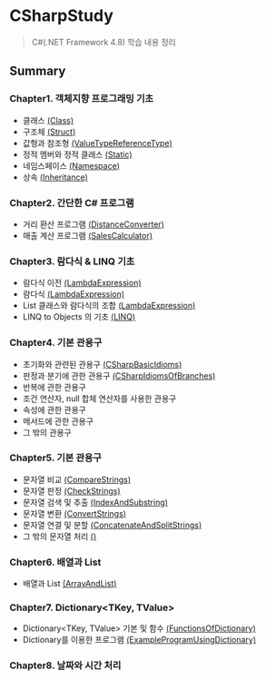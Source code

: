 # CSharpStudy
> C#(.NET Framework 4.8) 학습 내용 정리

## Summary

### Chapter1. 객체지향 프로그래밍 기초
 - 클래스 [(Class)](https://github.com/yun-e/CSharp-Study/tree/master/Day1/Class)
 - 구조체 [(Struct)](https://github.com/yun-e/CSharp-Study/tree/master/Day1/Struct)
 - 값형과 참조형 [(ValueTypeReferenceType)](https://github.com/yun-e/CSharp-Study/tree/master/Day1/ValueTypeReferenceType)
 - 정적 멤버와 정적 클래스 [(Static)](https://github.com/yun-e/CSharp-Study/tree/master/Day1/Static)
 - 네임스페이스 [(Namespace)](https://github.com/yun-e/CSharp-Study/tree/master/Day1/Namespace)
 - 상속 [(Inheritance)](https://github.com/yun-e/CSharp-Study/tree/master/Day1/Inheritance)

### Chapter2. 간단한 C# 프로그램
 - 거리 환산 프로그램 [(DistanceConverter)](https://github.com/yun-e/CSharp-Study/tree/master/Day2/DistanceConverter)
 - 매출 계산 프로그램 [(SalesCalculator)](https://github.com/yun-e/CSharp-Study/tree/master/Day2/SalesCalculator)

### Chapter3. 람다식 & LINQ 기초
 - 람다식 이전 [(LambdaExpression)](https://github.com/yun-e/CSharp-Study/tree/master/Day3/LambdaExpression)
 - 람다식 [(LambdaExpression)](https://github.com/yun-e/CSharp-Study/tree/master/Day3/LambdaExpression)
 - List<T> 클래스와 람다식의 조합 [(LambdaExpression)](https://github.com/yun-e/CSharp-Study/tree/master/Day3/LambdaExpression)
 - LINQ to Objects 의 기초 [(LINQ)](https://github.com/yun-e/CSharp-Study/tree/master/Day3/LINQ)

### Chapter4. 기본 관용구
 - 초기화와 관련된 관용구 [(CSharpBasicIdioms)](https://github.com/yun-e/CSharp-Study/tree/master/Day4/CSharpBasicIdioms)
 - 판정과 분기에 관한 관용구 [(CSharpIdiomsOfBranches)](https://github.com/yun-e/CSharp-Study/tree/master/Day4/CSharpIdiomsOfBranches)
 - 반복에 관한 관용구
 - 조건 연산자, null 합체 연산자를 사용한 관용구
 - 속성에 관한 관용구
 - 메서드에 관한 관용구
 - 그 밖의 관용구

### Chapter5. 기본 관용구
 - 문자열 비교 [(CompareStrings)](https://github.com/yun-e/CSharp-Study/tree/master/Day5/CompareStrings)
 - 문자열 판정 [(CheckStrings)](https://github.com/yun-e/CSharp-Study/tree/master/Day5/CheckStrings)
 - 문자열 검색 및 추출 [(IndexAndSubstring)](https://github.com/yun-e/CSharp-Study/tree/master/Day5/IndexAndSubstring)
 - 문자열 변환 [(ConvertStrings)](https://github.com/yun-e/CSharp-Study/tree/master/Day5/ConvertStrings)
 - 문자열 연결 및 분할 [(ConcatenateAndSplitStrings)](https://github.com/yun-e/CSharp-Study/tree/master/Day5/ConcatenateAndSplitStrings)
 - 그 밖의 문자열 처리 [()]()

### Chapter6. 배열과 List<T>
 - 배열과 List<T> [(ArrayAndList)](https://github.com/yun-e/CSharp-Study/tree/master/Chapter6/ArrayAndList)

### Chapter7. Dictionary<TKey, TValue>
 - Dictionary<TKey, TValue> 기본 및 함수 [(FunctionsOfDictionary)](https://github.com/yun-e/CSharp-Study/tree/master/Chapter7/FunctionsOfDictionary)
 - Dictionary를 이용한 프로그램 [(ExampleProgramUsingDictionary)](https://github.com/yun-e/CSharp-Study/tree/master/Chapter7/ExampleProgramUsingDictionary)

### Chapter8. 날짜와 시간 처리